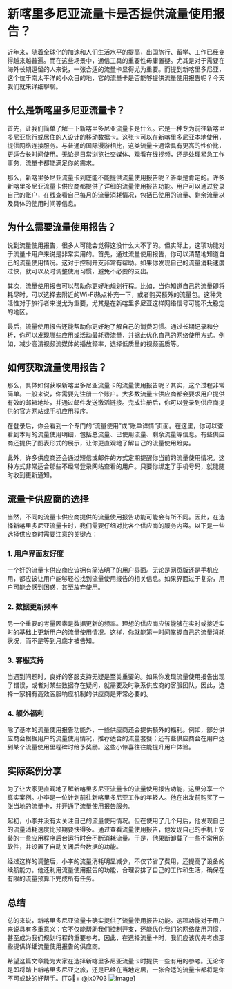 # 新喀里多尼亚流量卡是否提供流量使用报告？

近年来，随着全球化的加速和人们生活水平的提高，出国旅行、留学、工作已经变得越来越普遍。而在这些场景中，通信工具的重要性毋庸置疑。尤其是对于需要在海外长期逗留的人来说，一张合适的流量卡显得尤为重要。而提到新喀里多尼亚，这个位于南太平洋的小众目的地，它的流量卡是否能够提供流量使用报告呢？今天我们就来详细聊聊。

## 什么是新喀里多尼亚流量卡？

首先，让我们简单了解一下新喀里多尼亚流量卡是什么。它是一种专为前往新喀里多尼亚旅行或居住的人设计的移动数据卡。这张卡可以在新喀里多尼亚本地使用，提供网络连接服务。与普通的国际漫游相比，这类流量卡通常具有更高的性价比，更适合长时间使用。无论是日常浏览社交媒体、观看在线视频，还是处理紧急工作事务，流量卡都能满足你的需求。

那么，新喀里多尼亚流量卡到底能不能提供流量使用报告呢？答案是肯定的。许多新喀里多尼亚流量卡供应商都提供了详细的流量使用报告功能。用户可以通过登录自己的账户，在线查看自己每月的流量消耗情况，包括已使用的流量、剩余流量以及具体的使用时间等信息。

## 为什么需要流量使用报告？

说到流量使用报告，很多人可能会觉得这没什么大不了的。但实际上，这项功能对于流量卡用户来说是非常实用的。首先，通过流量使用报告，你可以清楚地知道自己的流量使用情况。这对于控制开支非常有帮助。如果你发现自己的流量消耗速度过快，就可以及时调整使用习惯，避免不必要的支出。

其次，流量使用报告可以帮助你更好地规划行程。比如，当你知道自己的流量即将耗尽时，可以选择去附近的Wi-Fi热点补充一下，或者购买额外的流量包。这种灵活性对于旅行者来说尤为重要，尤其是在新喀里多尼亚这样网络信号可能不太稳定的地区。

最后，流量使用报告还能帮助你更好地了解自己的消费习惯。通过长期记录和分析，你可以发现哪些应用或活动最耗费流量，并据此优化自己的网络使用方式。例如，减少高清视频流媒体的播放频率，选择低质量的视频画质等。

## 如何获取流量使用报告？

那么，具体如何获取新喀里多尼亚流量卡的流量使用报告呢？其实，这个过程非常简单。一般来说，你需要先注册一个账户。大多数流量卡供应商都会要求用户提供有效的邮箱地址，并通过邮件发送激活链接。完成注册后，你可以登录到供应商提供的官方网站或手机应用程序。

在登录后，你会看到一个专门的“流量使用”或“账单详情”页面。在这里，你可以查看到本月的流量使用明细，包括总流量、已使用流量、剩余流量等信息。有些供应商还提供了图表形式的展示，让你更直观地了解自己的流量使用趋势。

此外，许多供应商还会通过短信或邮件的方式定期提醒你当前的流量使用情况。这种方式非常适合那些不经常登录网站查看的用户。只要你绑定了手机号码，就能随时收到更新通知。

## 流量卡供应商的选择

当然，不同的流量卡供应商提供的流量使用报告功能可能会有所不同。因此，在选择新喀里多尼亚流量卡时，我们需要仔细对比各个供应商的服务内容。以下是一些选择供应商时需要注意的关键点：

### 1. 用户界面友好度

一个好的流量卡供应商应该拥有简洁明了的用户界面。无论是网页版还是手机应用，都应该让用户能够轻松找到流量使用报告的相关信息。如果界面过于复杂，用户可能会感到困惑，甚至放弃使用。

### 2. 数据更新频率

另一个重要的考量因素是数据更新的频率。理想的供应商应该能够在实时或接近实时的基础上更新用户的流量使用情况。这样，你就能第一时间掌握自己的流量消耗状况，而不是等到月底才被告知。

### 3. 客服支持

当遇到问题时，良好的客服支持无疑是至关重要的。如果你发现流量使用报告出现了错误，或者对某些数据存在疑问，就需要及时联系供应商的客服团队。因此，选择一家拥有高效客服响应机制的供应商是非常必要的。

### 4. 额外福利

除了基本的流量使用报告功能外，一些供应商还会提供额外的福利。例如，部分供应商会根据用户的流量使用情况，推荐适合的流量套餐；还有些供应商会在用户达到某个流量使用里程碑时给予奖励。这些小惊喜往往能提升用户体验。

## 实际案例分享

为了让大家更直观地了解新喀里多尼亚流量卡的流量使用报告功能，这里分享一个真实案例。小李是一位计划前往新喀里多尼亚工作的年轻人。他在出发前购买了一张当地的流量卡，并开通了流量使用报告服务。

起初，小李并没有太关注自己的流量使用情况。但在使用了几个月后，他发现自己的流量消耗速度比预期要快得多。通过查看流量使用报告，他发现自己的手机上安装的一些应用程序后台运行时会不断消耗流量。于是，他果断卸载了一些不常用的软件，并设置了自动关闭后台数据的功能。

经过这样的调整后，小李的流量消耗明显减少，不仅节省了费用，还提高了设备的续航能力。他还利用流量使用报告的功能，合理安排了自己的工作和生活，确保在有限的流量预算下完成所有任务。

## 总结

总的来说，新喀里多尼亚流量卡确实提供了流量使用报告功能。这项功能对于用户来说具有多重意义：它不仅能帮助我们控制开支，还能优化我们的网络使用习惯，甚至成为我们规划行程的重要参考。因此，在选择流量卡时，我们应该优先考虑那些提供详细流量使用报告的供应商。

希望这篇文章能为大家在选择新喀里多尼亚流量卡时提供一些有用的参考。无论你是即将踏上新喀里多尼亚之旅，还是已经在当地定居，一张合适的流量卡都将是你不可或缺的好帮手。[TG💪+ @jx0703 ![Image](https://github.com/user-attachments/assets/dbca1d08-cadb-493c-b0ec-ad6f7a83f270)]